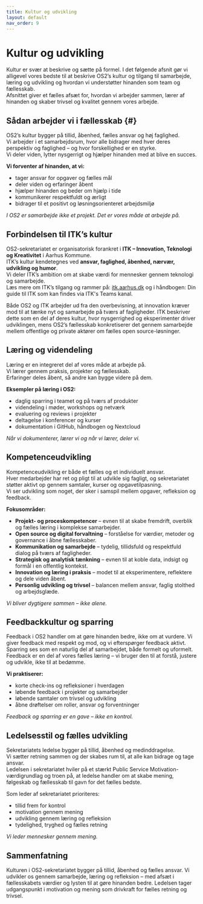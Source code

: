 ```yaml
---
title: Kultur og udvikling
layout: default
nav_order: 9
---
```


# Kultur og udvikling
Kultur er svær at beskrive og sætte på formel. I det følgende afsnit gør vi alligevel vores bedste til at beskrive OS2’s kultur og tilgang til samarbejde, læring og udvikling og hvordan vi understøtter hinanden som team og fællesskab.  
Afsnittet giver et fælles afsæt for, hvordan vi arbejder sammen, lærer af hinanden og skaber trivsel og kvalitet gennem vores arbejde.


## Sådan arbejder vi i fællesskab {#}
OS2’s kultur bygger på tillid, åbenhed, fælles ansvar og høj faglighed.  
Vi arbejder i et samarbejdsrum, hvor alle bidrager med hver deres perspektiv og faglighed – og hvor forskellighed er en styrke.  
Vi deler viden, lytter nysgerrigt og hjælper hinanden med at blive en succes.  

**Vi forventer af hinanden, at vi:**
- tager ansvar for opgaver og fælles mål  
- deler viden og erfaringer åbent  
- hjælper hinanden og beder om hjælp i tide  
- kommunikerer respektfuldt og ærligt  
- bidrager til et positivt og løsningsorienteret arbejdsmiljø  

*I OS2 er samarbejde ikke et projekt. Det er vores måde at arbejde på.*


## Forbindelsen til ITK’s kultur
OS2-sekretariatet er organisatorisk forankret i **ITK – Innovation, Teknologi og Kreativitet** i Aarhus Kommune.  
ITK’s kultur kendetegnes ved **ansvar, faglighed, åbenhed, nærvær, udvikling og humor**.  
Vi deler ITK’s ambition om at skabe værdi for mennesker gennem teknologi og samarbejde.  
Læs mere om ITK’s tilgang og rammer på: [itk.aarhus.dk](https://itk.aarhus.dk/) og i håndbogen: Din guide til ITK som kan findes via ITK's Teams kanal.

Både OS2 og ITK arbejder ud fra den overbevisning, at innovation kræver mod til at tænke nyt og samarbejde på tværs af fagligheder. ITK beskriver dette som en del af deres kultur, hvor nysgerrighed og eksperimenter driver udviklingen, mens OS2’s fællesskab konkretiserer det gennem samarbejde mellem offentlige og private aktører om fælles open source-løsninger.


## Læring og videndeling
Læring er en integreret del af vores måde at arbejde på.  
Vi lærer gennem praksis, projekter og fællesskab.  
Erfaringer deles åbent, så andre kan bygge videre på dem.

**Eksempler på læring i OS2:**
- daglig sparring i teamet og på tværs af produkter  
- videndeling i møder, workshops og netværk  
- evaluering og reviews i projekter  
- deltagelse i konferencer og kurser  
- dokumentation i GitHub, håndbogen og Nextcloud  

*Når vi dokumenterer, lærer vi og når vi lærer, deler vi.*


## Kompetenceudvikling
Kompetenceudvikling er både et fælles og et individuelt ansvar.  
Hver medarbejder har ret og pligt til at udvikle sig fagligt, og sekretariatet støtter aktivt op gennem samtaler, kurser og opgavetilpasning.  
Vi ser udvikling som noget, der sker i samspil mellem opgaver, refleksion og feedback.

**Fokusområder:**
- **Projekt- og proceskompetencer** – evnen til at skabe fremdrift, overblik og fælles læring i komplekse samarbejder.  
- **Open source og digital forvaltning** – forståelse for værdier, metoder og governance i åbne fællesskaber.  
- **Kommunikation og samarbejde** – tydelig, tillidsfuld og respektfuld dialog på tværs af fagligheder.  
- **Strategisk og analytisk tænkning** – evnen til at koble data, indsigt og formål i en offentlig kontekst.  
- **Innovation og læring i praksis** – modet til at eksperimentere, reflektere og dele viden åbent.  
- **Personlig udvikling og trivsel** – balancen mellem ansvar, faglig stolthed og arbejdsglæde.

*Vi bliver dygtigere sammen – ikke alene.*


## Feedbackkultur og sparring
Feedback i OS2 handler om at gøre hinanden bedre, ikke om at vurdere. Vi giver feedback med respekt og mod, og vi efterspørger feedback aktivt.  
Sparring ses som en naturlig del af samarbejdet, både formelt og uformelt.  
Feedback er en del af vores fælles læring – vi bruger den til at forstå, justere og udvikle, ikke til at bedømme.

**Vi praktiserer:**
- korte check-ins og refleksioner i hverdagen  
- løbende feedback i projekter og samarbejder  
- løbende samtaler om trivsel og udvikling  
- åbne drøftelser om roller, ansvar og forventninger  

*Feedback og sparring er en gave – ikke en kontrol.*


## Ledelsesstil og fælles udvikling
Sekretariatets ledelse bygger på tillid, åbenhed og medinddragelse.  
Vi sætter retning sammen og der skabes rum til, at alle kan bidrage og tage ansvar.  
Ledelsen i sekretariatet hviler på et stærkt Public Service Motivation-værdigrundlag og troen på, at ledelse handler om at skabe mening, følgeskab og fællesskab til gavn for det fælles bedste.  

Som leder af sekretariatet prioriteres:
- tillid frem for kontrol  
- motivation gennem mening  
- udvikling gennem læring og refleksion  
- tydelighed, tryghed og fælles retning  

*Vi leder mennesker gennem mening.*


## Sammenfatning
Kulturen i OS2-sekretariatet bygger på tillid, åbenhed og fælles ansvar.
Vi udvikler os gennem samarbejde, læring og refleksion – med afsæt i fællesskabets værdier og lysten til at gøre hinanden bedre. Ledelsen tager udgangspunkt i motivation og mening som drivkraft for fælles retning og trivsel.
